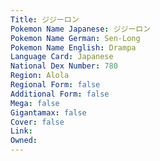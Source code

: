 ```yaml
---
﻿Title: ジジーロン
Pokemon Name Japanese: ジジーロン
Pokemon Name German: Sen-Long
Pokemon Name English: Drampa
Language Card: Japanese
National Dex Number: 780
Region: Alola
Regional Form: false
Additional Form: false
Mega: false
Gigantamax: false
Cover: false
Link: 
Owned: 
---
```


